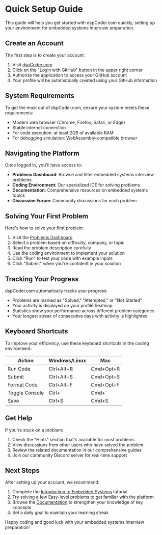 # Quick Setup Guide

This guide will help you get started with dspCoder.com quickly, setting up your environment for embedded systems interview preparation.

## Create an Account

The first step is to create your account:

1. Visit [dspCoder.com](/)
2. Click on the "Login with GitHub" button in the upper right corner
3. Authorize the application to access your GitHub account
4. Your profile will be automatically created using your GitHub information

## System Requirements

To get the most out of dspCoder.com, ensure your system meets these requirements:

- Modern web browser (Chrome, Firefox, Safari, or Edge)
- Stable internet connection
- For code execution: at least 2GB of available RAM
- For debugging simulation: WebAssembly-compatible browser

## Navigating the Platform

Once logged in, you'll have access to:

- **Problems Dashboard**: Browse and filter embedded systems interview problems
- **Coding Environment**: Our specialized IDE for solving problems
- **Documentation**: Comprehensive resources on embedded systems topics
- **Discussion Forum**: Community discussions for each problem

## Solving Your First Problem

Here's how to solve your first problem:

1. Visit the [Problems Dashboard](/dashboard)
2. Select a problem based on difficulty, company, or topic
3. Read the problem description carefully
4. Use the coding environment to implement your solution
5. Click "Run" to test your code with example inputs
6. Click "Submit" when you're confident in your solution

## Tracking Your Progress

dspCoder.com automatically tracks your progress:

- Problems are marked as "Solved," "Attempted," or "Not Started"
- Your activity is displayed on your profile heatmap
- Statistics show your performance across different problem categories
- Your longest streak of consecutive days with activity is highlighted

## Keyboard Shortcuts

To improve your efficiency, use these keyboard shortcuts in the coding environment:

| Action | Windows/Linux | Mac |
|--------|--------------|-----|
| Run Code | Ctrl+Alt+R | Cmd+Opt+R |
| Submit | Ctrl+Alt+S | Cmd+Opt+S |
| Format Code | Ctrl+Alt+F | Cmd+Opt+F |
| Toggle Console | Ctrl+\` | Cmd+\` |
| Save | Ctrl+S | Cmd+S |

## Get Help

If you're stuck on a problem:

1. Check the "Hints" section that's available for most problems
2. View discussions from other users who have solved the problem
3. Review the related documentation in our comprehensive guides
4. Join our community Discord server for real-time support

## Next Steps

After setting up your account, we recommend:

1. Complete the [Introduction to Embedded Systems](/docs/getting-started/intro) tutorial
2. Try solving a few Easy-level problems to get familiar with the platform
3. Browse the [Documentation](/docs) to strengthen your knowledge of key concepts
4. Set a daily goal to maintain your learning streak

Happy coding and good luck with your embedded systems interview preparation!